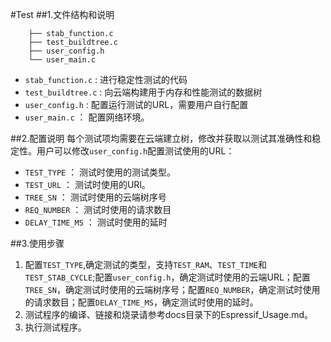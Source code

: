 #Test
##1.文件结构和说明

    	├── stab_function.c
    	├── test_buildtree.c
    	├── user_config.h
    	└── user_main.c
    
*   `stab_function.c` : 进行稳定性测试的代码
*	`test_buildtree.c` : 向云端构建用于内存和性能测试的数据树
*	`user_config.h` : 配置运行测试的URL，需要用户自行配置
*	`user_main.c` ： 配置网络环境。


##2.配置说明
每个测试项均需要在云端建立树，修改并获取以测试其准确性和稳定性。用户可以修改`user_config.h`配置测试使用的URL：

- `TEST_TYPE` ： 测试时使用的测试类型。
- `TEST_URL` ： 测试时使用的URl。
- `TREE_SN`  ： 测试时使用的云端树序号
- `REQ_NUMBER` ： 测试时使用的请求数目
- `DELAY_TIME_MS` ： 测试时使用的延时

##3.使用步骤
1. 配置`TEST_TYPE`,确定测试的类型，支持`TEST_RAM`、`TEST_TIME`和`TEST_STAB_CYCLE`;配置`user_config.h`，确定测试时使用的云端URL；配置`TREE_SN`，确定测试时使用的云端树序号；配置`REQ_NUMBER`，确定测试时使用的请求数目；配置`DELAY_TIME_MS`，确定测试时使用的延时。
2. 测试程序的编译、链接和烧录请参考docs目录下的Espressif_Usage.md。
3. 执行测试程序。


